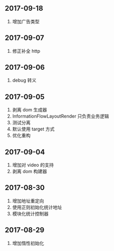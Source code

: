 ## 2017-09-18

1. 增加广告类型

## 2017-09-07

1. 修正补全 http

## 2017-09-06

1. debug 转义

## 2017-09-05

1. 剥离 dom 生成器
2. InformationFlowLayoutRender 只负责业务逻辑
3. 测试分离
4. 默认使用 target 方式
5. 优化重构

## 2017-09-04

1. 增加对 video 的支持
2. 剥离 dom 构建器

## 2017-08-30

1. 增加地址重定向
2. 使用正则初始化统计地址
3. 模块化统计控制器

## 2017-08-29

1. 增加惰性初始化

